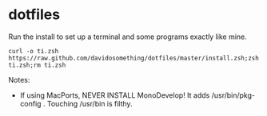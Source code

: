 dotfiles
========

Run the install to set up a terminal and some programs exactly like mine.

```
curl -o ti.zsh https://raw.github.com/davidosomething/dotfiles/master/install.zsh;zsh ti.zsh;rm ti.zsh
```

Notes:

* If using MacPorts, NEVER INSTALL MonoDevelop! It adds /usr/bin/pkg-config .
Touching /usr/bin is filthy.
